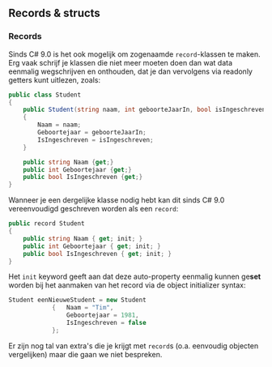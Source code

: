 ## Records & structs

### Records

Sinds C# 9.0 is het ook mogelijk om zogenaamde ``record``-klassen te maken. Erg vaak schrijf je klassen die niet meer moeten doen dan wat data eenmalig wegschrijven en onthouden,  dat je dan vervolgens via readonly getters kunt uitlezen, zoals:

```csharp
public class Student
{
    public Student(string naam, int geboorteJaarIn, bool isIngeschreven)
    {
        Naam = naam;
        Geboortejaar = geboorteJaarIn;
        IsIngeschreven = isIngeschreven;
    }

    public string Naam {get;}
    public int Geboortejaar {get;}
    public bool IsIngeschreven {get;}
}
```

Wanneer je een dergelijke klasse nodig hebt kan dit sinds C# 9.0 vereenvoudigd geschreven worden als een ``record``:

```csharp
public record Student
{
    public string Naam { get; init; }
    public int Geboortejaar { get; init; }
    public bool IsIngeschreven { get; init; }
}
```

Het ``init`` keyword geeft aan dat deze auto-property eenmalig kunnen ge**set** worden bij het aanmaken van het record via de object initializer syntax:

```csharp
Student eenNieuweStudent = new Student 
            {   Naam = "Tim", 
                Geboortejaar = 1981,
                IsIngeschreven = false
            };
```

Er zijn nog tal van extra's die je krijgt met ``record``s (o.a. eenvoudig objecten vergelijken) maar die gaan we niet bespreken. 
